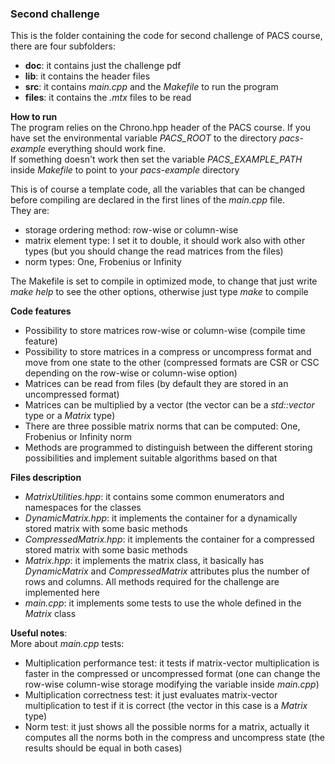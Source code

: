 ### Second challenge  
This is the folder containing the code for second challenge of PACS course, there are four subfolders:  
- **doc**: it contains just the challenge pdf
- **lib**: it contains the header files
- **src**: it contains *main.cpp* and the *Makefile* to run the program
- **files**: it contains the *.mtx* files to be read  

**How to run**  
The program relies on the Chrono.hpp header of the PACS course. If you have set the environmental variable *PACS_ROOT* to the directory *pacs-example* everything should work fine.  
If something doesn't work then set the variable *PACS_EXAMPLE_PATH* inside *Makefile* to point to your *pacs-example* directory  

This is of course a template code, all the variables that can be changed before compiling are declared in the first lines of the *main.cpp* file.  
They are:
- storage ordering method: row-wise or column-wise  
- matrix element type: I set it to double, it should work also with other types (but you should change the read matrices from the files)
- norm types: One, Frobenius or Infinity  
  
The Makefile is set to compile in optimized mode, to change that just write *make help* to see the other options, otherwise just type *make* to compile

**Code features**  
- Possibility to store matrices row-wise or column-wise (compile time feature)
- Possibility to store matrices in a compress or uncompress format and move from one state to the other (compressed formats are CSR or CSC depending on the row-wise or column-wise option)
- Matrices can be read from files (by default they are stored in an uncompressed format)
- Matrices can be multiplied by a vector (the vector can be a *std::vector* type or a *Matrix* type)
- There are three possible matrix norms that can be computed: One, Frobenius or Infinity norm
- Methods are programmed to distinguish between the different storing possibilities and implement suitable algorithms based on that
  
  
**Files description**
- *MatrixUtilities.hpp*: it contains some common enumerators and namespaces for the classes
- *DynamicMatrix.hpp*: it implements the container for a dynamically stored matrix with some basic methods
- *CompressedMatrix.hpp*: it implements the container for a compressed stored matrix with some basic methods
- *Matrix.hpp*: it implements the matrix class, it basically has *DynamicMatrix* and *CompressedMatrix* attributes plus the number of rows and columns. All methods required for the challenge are implemented here
- *main.cpp*: it implements some tests to use the whole defined in the *Matrix* class

**Useful notes**:  
More about *main.cpp* tests:
- Multiplication performance test: it tests if matrix-vector multiplication is faster in the compressed or uncompressed format (one can change the row-wise column-wise storage modifying the variable inside *main.cpp*)
- Multiplication correctness test: it just evaluates matrix-vector multiplication to test if it is correct (the vector in this case is a *Matrix* type)
- Norm test: it just shows all the possible norms for a matrix, actually it computes all the norms both in the compress and uncompress state (the results should be equal in both cases)



